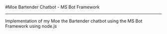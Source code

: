#Moe Bartender Chatbot - MS Bot Framework
***
Implementation of my Moe the Bartender chatbot using the MS Bot Framework using node.js